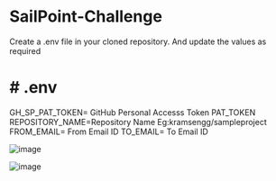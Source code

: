 # SailPoint-Challenge

Create a .env file in your cloned repository.
And update the values as required

# # .env

GH_SP_PAT_TOKEN= GitHub Personal Accesss Token PAT_TOKEN
REPOSITORY_NAME=Repository Name Eg:kramsengg/sampleproject
FROM_EMAIL= From Email ID
TO_EMAIL= To Email ID 


![image](https://user-images.githubusercontent.com/57127778/221377860-79324733-dead-4200-9c4c-f24f5d4e6e7d.png)

![image](https://user-images.githubusercontent.com/57127778/221622222-a8f5ca2c-d4e2-4baf-ae4e-16e788bba5bc.png)
